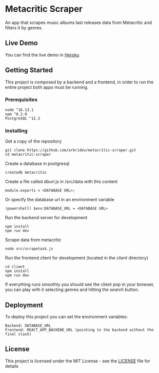# Metacritic Scraper

An app that scrapes music albums last releases data from Metacritic and filters it by genres.

## Live Demo

You can find the live demo in [Heroku](https://serene-brushlands-53988.herokuapp.com/)

## Getting Started

This project is composed by a backend and a frontend, in order to run the entire project both apps must be running.

### Prerequisites

```
node ^16.13.1
npm ^8.3.0
PostgreSQL ^12.2
```

### Installing

Get a copy of the repository
```
git clone https://github.com/arbridev/metacritic-scraper.git
cd metacritic-scraper
```

Create a database in postgresql
```
createdb metacritic
```

Create a file called dburl.js in /src/data with this content
```
module.exports = <DATABASE URL>;
```

Or specify the database url in an environment variable
```
(powershell) $env:DATABASE_URL = <DATABASE URL>
```

Run the backend server for development
```
npm install
npm run dev
```

Scrape data from metacritic
```
node src/scrapetask.js
```

Run the frontend client for development (located in the _client_ directory)
```
cd client
npm install
npm run dev
```

If everything runs smoothly you should see the client pop in your browser, you can play with it selecting genres and hitting the _search_ button.

## Deployment

To deploy this project you can set the environment variables:
```
Backend: DATABASE_URL
Frontend: REACT_APP_BACKEND_URL (pointing to the backend without the final slash)
```

## License

This project is licensed under the MIT License - see the [LICENSE](LICENSE) file for details